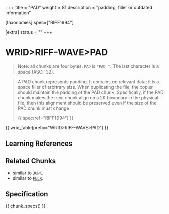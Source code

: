 +++
title = "PAD"
weight = 81
description = "padding, filler or outdated information"

[taxonomies]
spec=["RIFF1994"]

[extra]
status = ""
+++

# WRID>RIFF-WAVE>PAD

> Note: all chunks are four bytes. `PAD` is `"PAD "`. The last character is a space (ASCII 32).


> A PAD chunk represents padding. It contains no relevant data; it is a space filler of arbitrary size. When duplicating the file, the copier should maintain the padding of the PAD chunk. Specifically, if the PAD chunk makes the next chunk align on a 2K boundary in the physical file, then this alignment should be preserved even if the size of the PAD chunk must change
>
> {{ spec(ref="RIFF1994") }}


{{ wrid_table(prefix="WRID>RIFF-WAVE>PAD") }}


## Learning References

## Related Chunks

 * similar to [`JUNK`](@/chunk/junk.md).
 * similar to [`FLLR`](@/chunk/fllr.md).

## Specification

{{ chunk_specs() }}

